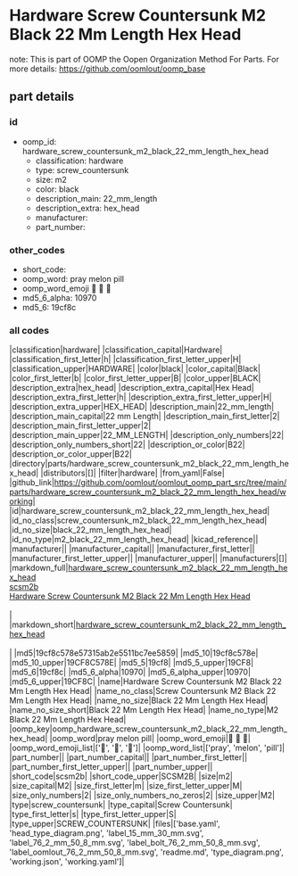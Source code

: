 # Hardware Screw Countersunk M2 Black 22 Mm Length Hex Head  

note: This is part of OOMP the Oopen Organization Method For Parts. For more details: https://github.com/oomlout/oomp_base

##  part details





### id
* oomp_id: hardware_screw_countersunk_m2_black_22_mm_length_hex_head
  * classification: hardware
  * type: screw_countersunk
  * size: m2
  * color: black
  * description_main: 22_mm_length
  * description_extra: hex_head
  * manufacturer: 
  * part_number: 

### other_codes
* short_code: 
* oomp_word: pray melon pill
* oomp_word_emoji :pray: :melon: :pill:
* md5_6_alpha: 10970
* md5_6: 19cf8c

### all codes 
|classification|hardware|
|classification_capital|Hardware|
|classification_first_letter|h|
|classification_first_letter_upper|H|
|classification_upper|HARDWARE|
|color|black|
|color_capital|Black|
|color_first_letter|b|
|color_first_letter_upper|B|
|color_upper|BLACK|
|description_extra|hex_head|
|description_extra_capital|Hex Head|
|description_extra_first_letter|h|
|description_extra_first_letter_upper|H|
|description_extra_upper|HEX_HEAD|
|description_main|22_mm_length|
|description_main_capital|22 mm Length|
|description_main_first_letter|2|
|description_main_first_letter_upper|2|
|description_main_upper|22_MM_LENGTH|
|description_only_numbers|22|
|description_only_numbers_short|22|
|description_or_color|B22|
|description_or_color_upper|B22|
|directory|parts/hardware_screw_countersunk_m2_black_22_mm_length_hex_head|
|distributors|[]|
|filter|hardware|
|from_yaml|False|
|github_link|https://github.com/oomlout/oomlout_oomp_part_src/tree/main/parts/hardware_screw_countersunk_m2_black_22_mm_length_hex_head/working|
|id|hardware_screw_countersunk_m2_black_22_mm_length_hex_head|
|id_no_class|screw_countersunk_m2_black_22_mm_length_hex_head|
|id_no_size|black_22_mm_length_hex_head|
|id_no_type|m2_black_22_mm_length_hex_head|
|kicad_reference||
|manufacturer||
|manufacturer_capital||
|manufacturer_first_letter||
|manufacturer_first_letter_upper||
|manufacturer_upper||
|manufacturers|[]|
|markdown_full|[hardware_screw_countersunk_m2_black_22_mm_length_hex_head](https://github.com/oomlout/oomlout_oomp_part_src/tree/main/parts/hardware_screw_countersunk_m2_black_22_mm_length_hex_head/working)<br>[scsm2b](https://github.com/oomlout/oomlout_oomp_part_src/tree/main/parts/hardware_screw_countersunk_m2_black_22_mm_length_hex_head/working)<br>[Hardware Screw Countersunk M2 Black 22 Mm Length Hex Head](https://github.com/oomlout/oomlout_oomp_part_src/tree/main/parts/hardware_screw_countersunk_m2_black_22_mm_length_hex_head/working)<br><br>|
|markdown_short|[hardware_screw_countersunk_m2_black_22_mm_length_hex_head](https://github.com/oomlout/oomlout_oomp_part_src/tree/main/parts/hardware_screw_countersunk_m2_black_22_mm_length_hex_head/working)<br><br>|
|md5|19cf8c578e57315ab2e5511bc7ee5859|
|md5_10|19cf8c578e|
|md5_10_upper|19CF8C578E|
|md5_5|19cf8|
|md5_5_upper|19CF8|
|md5_6|19cf8c|
|md5_6_alpha|10970|
|md5_6_alpha_upper|10970|
|md5_6_upper|19CF8C|
|name|Hardware Screw Countersunk M2 Black 22 Mm Length Hex Head|
|name_no_class|Screw Countersunk M2 Black 22 Mm Length Hex Head|
|name_no_size|Black 22 Mm Length Hex Head|
|name_no_size_short|Black 22 Mm Length Hex Head|
|name_no_type|M2 Black 22 Mm Length Hex Head|
|oomp_key|oomp_hardware_screw_countersunk_m2_black_22_mm_length_hex_head|
|oomp_word|pray melon pill|
|oomp_word_emoji|:pray: :melon: :pill:|
|oomp_word_emoji_list|[':pray:', ':melon:', ':pill:']|
|oomp_word_list|['pray', 'melon', 'pill']|
|part_number||
|part_number_capital||
|part_number_first_letter||
|part_number_first_letter_upper||
|part_number_upper||
|short_code|scsm2b|
|short_code_upper|SCSM2B|
|size|m2|
|size_capital|M2|
|size_first_letter|m|
|size_first_letter_upper|M|
|size_only_numbers|2|
|size_only_numbers_no_zeros|2|
|size_upper|M2|
|type|screw_countersunk|
|type_capital|Screw Countersunk|
|type_first_letter|s|
|type_first_letter_upper|S|
|type_upper|SCREW_COUNTERSUNK|
|files|['base.yaml', 'head_type_diagram.png', 'label_15_mm_30_mm.svg', 'label_76_2_mm_50_8_mm.svg', 'label_bolt_76_2_mm_50_8_mm.svg', 'label_oomlout_76_2_mm_50_8_mm.svg', 'readme.md', 'type_diagram.png', 'working.json', 'working.yaml']|
